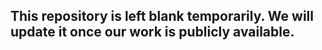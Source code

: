 
## This repository is left blank temporarily. We will update it once our work is publicly available. 
